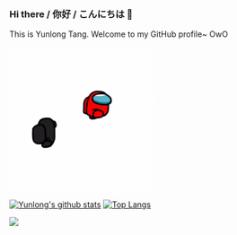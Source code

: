### Hi there / 你好 / こんにちは 👋

This is Yunlong Tang. Welcome to my GitHub profile~ OwO

<img max-width="80" src="https://github.com/yunlong10/yunlong10/blob/main/preview.gif"/>

[![Yunlong's github stats](https://github-readme-stats.vercel.app/api?username=yunlong10&theme=default)](https://github.com/yunlong10/github-readme-stats)  [![Top Langs](https://github-readme-stats.vercel.app/api/top-langs/?username=yunlong10&layout=compact&theme=default)](https://github.com/yunlong10/github-readme-stats)

![](https://komarev.com/ghpvc/?username=yunlong10&style=plastic)
